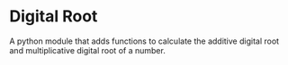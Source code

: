 # Digital Root
 
A python module that adds functions to calculate the additive digital root and multiplicative digital root of a number.
